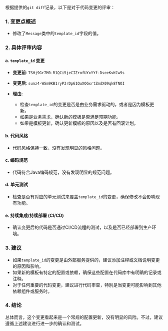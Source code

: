 根据提供的`git diff`记录，以下是对于代码变更的评审：

### 1. 变更点概述
- 修改了`Message`类中的`template_id`字段的值。

### 2. 具体评审内容
#### a. `template_id` 变更
- **变更前**: `TSHj9Gr7M0-R1QCi5jeCIZrofUYxYYf-DseeKvKCw9s`
- **变更后**: `sunz4-WSm9KB1ryP3rDp61QuXOGxrtZmdX09qk8TNOI`

- **理由**: 
  - 检查`template_id`的变更是否是由业务需求驱动的，或者是因为模板更新。
  - 如果是业务需求，确认新的模板是否满足预期功能。
  - 如果是模板更新，确认更新模板的原因以及是否有回滚计划。

#### b. 代码风格
- 代码风格保持一致，没有发现明显的风格问题。

#### c. 编码规范
- 代码符合Java编码规范，没有发现明显的规范问题。

#### d. 单元测试
- 检查是否有对应的单元测试来覆盖`template_id`的变更，确保修改不会影响现有功能。

#### e. 持续集成/持续部署 (CI/CD)
- 确认变更后的代码是否通过CI/CD流程的测试，以及是否已经部署到生产环境。

### 3. 建议
- 如果`template_id`的变更是由外部服务提供的，建议添加注释或文档说明变更的原因和影响。
- 如果新的模板有特定的配置或依赖，确保这些配置在代码库中有明确的记录或注释。
- 对于任何重要的代码变更，建议进行代码审查，特别是当变更可能影响到其他依赖组件或服务时。

### 4. 结论
总体而言，这个变更看起来是一个常规的配置更新，没有明显的风险。不过，建议遵循上述建议进行进一步的确认和测试。